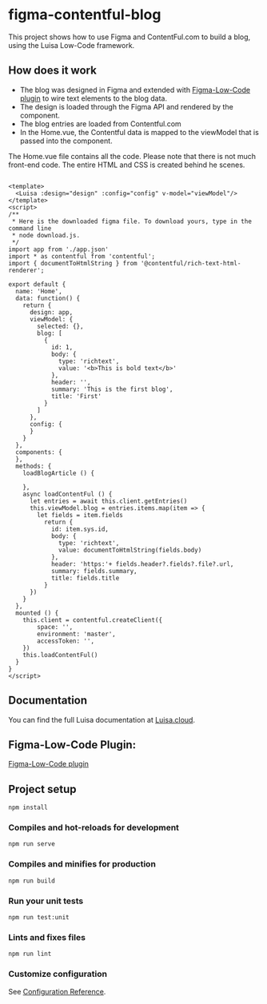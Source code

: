 # figma-contentful-blog

This project shows how to use Figma and ContentFul.com to build a blog, using the Luisa Low-Code framework. 


## How does it work

- The blog was designed in Figma and extended with [Figma-Low-Code plugin](https://www.figma.com/community/plugin/858477504263032980/Figma-Low-Code) to wire text elements to the blog data.
- The design is loaded through the Figma API and rendered by the <luisa> component.
- The blog entries are loaded from Contentful.com
- In the Home.vue, the Contentful data is mapped to the viewModel that is passed into the <luisa> component.

The Home.vue file contains all the code. Please note that there is not much front-end code. The entire HTML and CSS is created behind he scenes.


```vue

<template>
  <Luisa :design="design" :config="config" v-model="viewModel"/>
</template>
<script>
/**
 * Here is the downloaded figma file. To download yours, type in the command line
 * node download.js.
 */
import app from './app.json'
import * as contentful from 'contentful';
import { documentToHtmlString } from '@contentful/rich-text-html-renderer';

export default {
  name: 'Home',
  data: function() {
    return {
      design: app,
      viewModel: {
        selected: {},
        blog: [
          {
            id: 1,
            body: {
              type: 'richtext',
              value: '<b>This is bold text</b>'
            },
            header: '',
            summary: 'This is the first blog',
            title: 'First'
          }
        ]
      },
      config: {
      }
    }
  },
  components: {
  },
  methods: {
    loadBlogArticle () {

    },
    async loadContentFul () {
      let entries = await this.client.getEntries()
      this.viewModel.blog = entries.items.map(item => {
        let fields = item.fields
          return {
            id: item.sys.id,
            body: {
              type: 'richtext',
              value: documentToHtmlString(fields.body)
            },
            header: 'https:'+ fields.header?.fields?.file?.url,
            summary: fields.summary,
            title: fields.title
          }
      })
    }
  },
  mounted () {
    this.client = contentful.createClient({
        space: '',
        environment: 'master',
        accessToken: '',
    })
    this.loadContentFul()
  }
}
</script>

```


## Documentation

You can find the full Luisa documentation at [Luisa.cloud](https://luisa.cloud/help.html).

## Figma-Low-Code Plugin:

[Figma-Low-Code plugin](https://www.figma.com/community/plugin/858477504263032980/Figma-Low-Code)


## Project setup
```
npm install
```

### Compiles and hot-reloads for development
```
npm run serve
```

### Compiles and minifies for production
```
npm run build
```

### Run your unit tests
```
npm run test:unit
```

### Lints and fixes files
```
npm run lint
```

### Customize configuration
See [Configuration Reference](https://cli.vuejs.org/config/).
